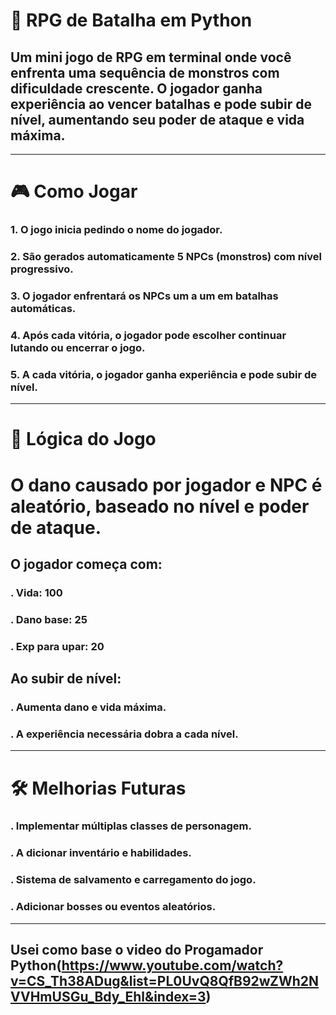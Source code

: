 # 🐉 RPG de Batalha em Python 
## Um mini jogo de RPG em terminal onde você enfrenta uma sequência de monstros com dificuldade crescente. O jogador ganha experiência ao vencer batalhas e pode subir de nível, aumentando seu poder de ataque e vida máxima.
------------------------------------------------------------------------------------
# 🎮 Como Jogar
### 1. O jogo inicia pedindo o nome do jogador.
### 2. São gerados automaticamente 5 NPCs (monstros) com nível progressivo.
### 3. O jogador enfrentará os NPCs um a um em batalhas automáticas.
### 4. Após cada vitória, o jogador pode escolher continuar lutando ou encerrar o jogo.
### 5. A cada vitória, o jogador ganha experiência e pode subir de nível.
------------------------------------------------------------------------------------
# 🧠 Lógica do Jogo
# O dano causado por jogador e NPC é aleatório, baseado no nível e poder de ataque.
## O jogador começa com:
### . Vida: 100
### . Dano base: 25
### . Exp para upar: 20
## Ao subir de nível:
### . Aumenta dano e vida máxima.
### . A experiência necessária dobra a cada nível.
-----------------------------------------------------------------------------------
# 🛠️ Melhorias Futuras
### . Implementar múltiplas classes de personagem.

### . A dicionar inventário e habilidades.

### . Sistema de salvamento e carregamento do jogo.

### . Adicionar bosses ou eventos aleatórios.
-----------------------------------------------------------------------------------
## Usei como base o video do Progamador Python(https://www.youtube.com/watch?v=CS_Th38ADug&list=PL0UvQ8QfB92wZWh2NVVHmUSGu_Bdy_Ehl&index=3)
